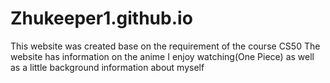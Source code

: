 # Zhukeeper1.github.io
This website was created base on the requirement of the course CS50
The website has information on the anime I enjoy watching(One Piece) as well as a little background information about myself
